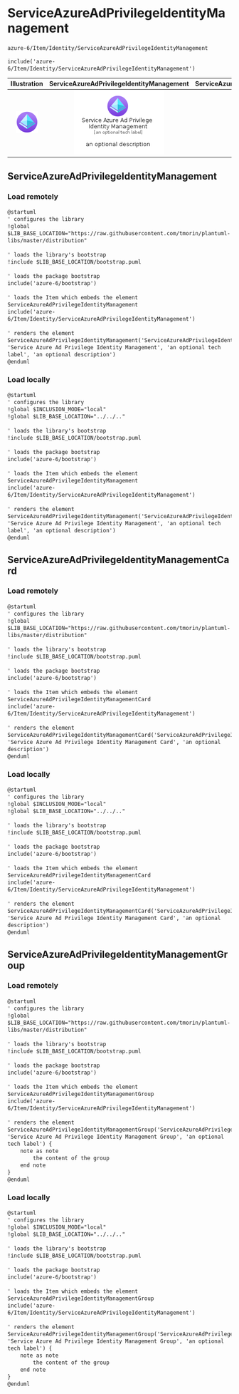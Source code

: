 # ServiceAzureAdPrivilegeIdentityManagement


```text
azure-6/Item/Identity/ServiceAzureAdPrivilegeIdentityManagement
```

```text
include('azure-6/Item/Identity/ServiceAzureAdPrivilegeIdentityManagement')
```



| Illustration | ServiceAzureAdPrivilegeIdentityManagement | ServiceAzureAdPrivilegeIdentityManagementCard | ServiceAzureAdPrivilegeIdentityManagementGroup |
| :---: | :---: | :---: | :---: |
| ![illustration for Illustration](../../../azure-6/Item/Identity/ServiceAzureAdPrivilegeIdentityManagement.png) | ![illustration for ServiceAzureAdPrivilegeIdentityManagement](../../../azure-6/Item/Identity/ServiceAzureAdPrivilegeIdentityManagement.Local.png) | ![illustration for ServiceAzureAdPrivilegeIdentityManagementCard](../../../azure-6/Item/Identity/ServiceAzureAdPrivilegeIdentityManagementCard.Local.png) | ![illustration for ServiceAzureAdPrivilegeIdentityManagementGroup](../../../azure-6/Item/Identity/ServiceAzureAdPrivilegeIdentityManagementGroup.Local.png) |




## ServiceAzureAdPrivilegeIdentityManagement

### Load remotely
```plantuml
@startuml
' configures the library
!global $LIB_BASE_LOCATION="https://raw.githubusercontent.com/tmorin/plantuml-libs/master/distribution"

' loads the library's bootstrap
!include $LIB_BASE_LOCATION/bootstrap.puml

' loads the package bootstrap
include('azure-6/bootstrap')

' loads the Item which embeds the element ServiceAzureAdPrivilegeIdentityManagement
include('azure-6/Item/Identity/ServiceAzureAdPrivilegeIdentityManagement')

' renders the element
ServiceAzureAdPrivilegeIdentityManagement('ServiceAzureAdPrivilegeIdentityManagement', 'Service Azure Ad Privilege Identity Management', 'an optional tech label', 'an optional description')
@enduml
```

### Load locally
```plantuml
@startuml
' configures the library
!global $INCLUSION_MODE="local"
!global $LIB_BASE_LOCATION="../../.."

' loads the library's bootstrap
!include $LIB_BASE_LOCATION/bootstrap.puml

' loads the package bootstrap
include('azure-6/bootstrap')

' loads the Item which embeds the element ServiceAzureAdPrivilegeIdentityManagement
include('azure-6/Item/Identity/ServiceAzureAdPrivilegeIdentityManagement')

' renders the element
ServiceAzureAdPrivilegeIdentityManagement('ServiceAzureAdPrivilegeIdentityManagement', 'Service Azure Ad Privilege Identity Management', 'an optional tech label', 'an optional description')
@enduml
```

## ServiceAzureAdPrivilegeIdentityManagementCard

### Load remotely
```plantuml
@startuml
' configures the library
!global $LIB_BASE_LOCATION="https://raw.githubusercontent.com/tmorin/plantuml-libs/master/distribution"

' loads the library's bootstrap
!include $LIB_BASE_LOCATION/bootstrap.puml

' loads the package bootstrap
include('azure-6/bootstrap')

' loads the Item which embeds the element ServiceAzureAdPrivilegeIdentityManagementCard
include('azure-6/Item/Identity/ServiceAzureAdPrivilegeIdentityManagement')

' renders the element
ServiceAzureAdPrivilegeIdentityManagementCard('ServiceAzureAdPrivilegeIdentityManagementCard', 'Service Azure Ad Privilege Identity Management Card', 'an optional description')
@enduml
```

### Load locally
```plantuml
@startuml
' configures the library
!global $INCLUSION_MODE="local"
!global $LIB_BASE_LOCATION="../../.."

' loads the library's bootstrap
!include $LIB_BASE_LOCATION/bootstrap.puml

' loads the package bootstrap
include('azure-6/bootstrap')

' loads the Item which embeds the element ServiceAzureAdPrivilegeIdentityManagementCard
include('azure-6/Item/Identity/ServiceAzureAdPrivilegeIdentityManagement')

' renders the element
ServiceAzureAdPrivilegeIdentityManagementCard('ServiceAzureAdPrivilegeIdentityManagementCard', 'Service Azure Ad Privilege Identity Management Card', 'an optional description')
@enduml
```

## ServiceAzureAdPrivilegeIdentityManagementGroup

### Load remotely
```plantuml
@startuml
' configures the library
!global $LIB_BASE_LOCATION="https://raw.githubusercontent.com/tmorin/plantuml-libs/master/distribution"

' loads the library's bootstrap
!include $LIB_BASE_LOCATION/bootstrap.puml

' loads the package bootstrap
include('azure-6/bootstrap')

' loads the Item which embeds the element ServiceAzureAdPrivilegeIdentityManagementGroup
include('azure-6/Item/Identity/ServiceAzureAdPrivilegeIdentityManagement')

' renders the element
ServiceAzureAdPrivilegeIdentityManagementGroup('ServiceAzureAdPrivilegeIdentityManagementGroup', 'Service Azure Ad Privilege Identity Management Group', 'an optional tech label') {
    note as note
        the content of the group
    end note
}
@enduml
```

### Load locally
```plantuml
@startuml
' configures the library
!global $INCLUSION_MODE="local"
!global $LIB_BASE_LOCATION="../../.."

' loads the library's bootstrap
!include $LIB_BASE_LOCATION/bootstrap.puml

' loads the package bootstrap
include('azure-6/bootstrap')

' loads the Item which embeds the element ServiceAzureAdPrivilegeIdentityManagementGroup
include('azure-6/Item/Identity/ServiceAzureAdPrivilegeIdentityManagement')

' renders the element
ServiceAzureAdPrivilegeIdentityManagementGroup('ServiceAzureAdPrivilegeIdentityManagementGroup', 'Service Azure Ad Privilege Identity Management Group', 'an optional tech label') {
    note as note
        the content of the group
    end note
}
@enduml
```

